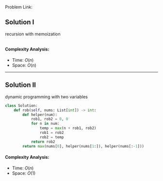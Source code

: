 Problem Link: 

## Solution I
recursion with memoization

```python

```

#### Complexity Analysis:
- Time: $O(n)$
- Space: $O(n)$

---

## Solution II
dynamic programming with two variables

```python
class Solution:
    def rob(self, nums: List[int]) -> int:
        def helper(num):
            rob1, rob2 = 0, 0
            for n in num:
                temp = max(n + rob1, rob2)
                rob1 = rob2
                rob2 = temp
            return rob2
        return max(nums[0], helper(nums[1:]), helper(nums[:-1]))
```

#### Complexity Analysis:
- Time: $O(n)$
- Space: $O(1)$